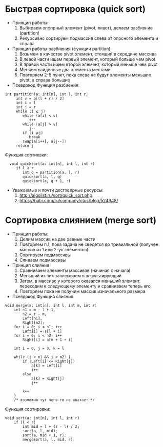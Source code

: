 # Быстрая сортировка (quick sort)
* Принцип работы:
  1. Выбираем опопрный элемент (pivot, пивот), делаем разбиение (partition)
  2. Рекурсивно сортируем подмассив слева от опроного элемента и справа
* Принцип работы разбиения (функции partition)
  1. Возьмем в качестве pivot элемент, стоящий в середине массива
  2. В левой части ищем первый элемент, который больше чем pivot
  3. В правой части ищем второй элемент, который меньше чем pivot
  4. Меняем найденные два элемента местами
  5. Повторяем 2-5 пункт, пока слева не будут элементы меньшие pivot, а справа большие
* Псевдокод
Функция разбиения:
```
int partition(a: int[n], int l, int r)
     int v = a[(l + r) / 2]
     int i = l
     int j = r
     while (i ⩽ j) 
        while (a[i] < v)
           i++
        while (a[j] > v)
           j--
        if (i ⩾j) 
           break
        swap(a[i++], a[j--])
     return j
```  
Функция сортиовки:
```
  void quicksort(a: int[n], int l, int r)
     if l < r
        int q = partition(a, l, r)
        quicksort(a, l, q)
        quicksort(a, q + 1, r)
```
* Уважаемые и почти достоверные ресурсы:
  1. http://algolist.ru/sort/quick_sort.php
  2. https://habr.com/ru/company/otus/blog/524948/
# Сортировка слиянием (merge sort)
* Принцип работы:
  1. Делим массив на две равные части
  2. Повторяем п.1, пока задача не сведется до тривиальной (получен массив из 1 или 2-ух элементов)
  3. Сортируем подмассивы
  4. Сливаем подмассивы
* Принцип слияния
  1. Сравниваем элементы массивов (начиная с начала)
  2. Меньший из них записываем в результирующий
  3. Затем, в массиве у которого оказался меньший элемент, переходим к следующему элементу и сравниваем теперь его
  4. Повторяем пока не получим массив изначального размера
* Псевдокод
Функция слияния:
```
void merge(a: int[n], int l, int m, int r) 
    int n1 = m - l + 1,
        n2 = r - m,
        Left[n1], 
        Right[n2];
    for i = 0; i < n1; i++
        Left[i] = a[l + i]
    for i = 0; i < n2; i++
        Right[i] = a[m + 1 + i]
 
    int i = 0, j = 0, k = l
 
    while (i < n1 && j < n2) {
        if (Left[i] <= Right[j]) 
            a[k] = Left[i]
            i++
        else 
            a[k] = Right[j]
            j++
        
        k++
    }
    /* возможно тут чего-то не хватает */

```
Функция сортировки:
```
void sort(a: int[n], int l, int r)
    if (l < r)
        int mid = l + (r - l) / 2;
        sort(a, l, mid);
        sort(a, mid + 1, r);
        mergeSort(a, l, mid, r);
   

```
